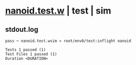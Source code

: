 # [nanoid.test.w](../../../../../../examples/tests/sdk_tests/util/nanoid.test.w) | test | sim

## stdout.log
```log
pass ─ nanoid.test.wsim » root/env0/test:inflight nanoid
 
Tests 1 passed (1)
Test Files 1 passed (1)
Duration <DURATION>
```

